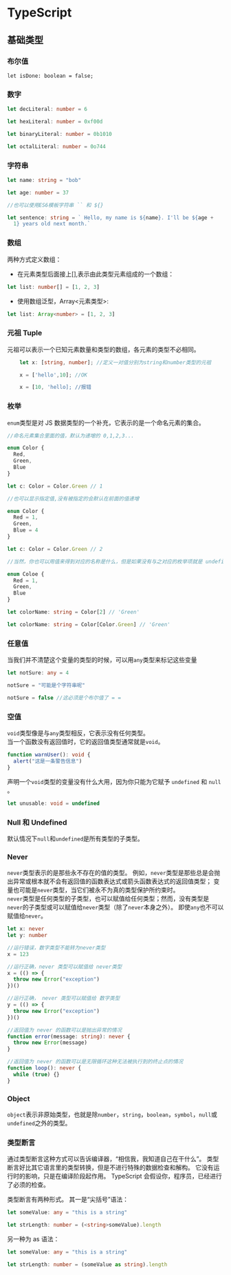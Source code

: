 # TypeScript

## 基础类型

### 布尔值

    let isDone: boolean = false;

### 数字

```ts
let decLiteral: number = 6

let hexLiteral: number = 0xf00d

let binaryLiteral: number = 0b1010

let octalLiteral: number = 0o744
```

### 字符串

```ts
let name: string = "bob"

let age: number = 37

//也可以使用ES6模板字符串 `` 和 ${}

let sentence: string = ` Hello, my name is ${name}. I'll be ${age +
  1} years old next month.`
```

### 数组

两种方式定义数组：

- 在元素类型后面接上[],表示由此类型元素组成的一个数组：

```ts
let list: number[] = [1, 2, 3]
```

- 使用数组泛型，Array<元素类型>:

```ts
let list: Array<number> = [1, 2, 3]
```

### 元祖 Tuple

元祖可以表示一个已知元素数量和类型的数组，各元素的类型不必相同。

```ts
    let x: [string, number]; //定义一对值分别为string和number类型的元祖

    x = ['hello',10]; //OK

    x = [10, 'hello]; //报错
```

### 枚举

`enum`类型是对 JS 数据类型的一个补充，它表示的是一个命名元素的集合。

```ts
//命名元素集合里面的值，默认为递增的 0,1,2,3...

enum Color {
  Red,
  Green,
  Blue
}

let c: Color = Color.Green // 1

//也可以显示指定值,没有被指定的会默认在前面的值递增

enum Color {
  Red = 1,
  Green,
  Blue = 4
}

let c: Color = Color.Green // 2

//当然，你也可以用值来得到对应的名称是什么，但是如果没有与之对应的枚举项就是 undefined

enum Coloe {
  Red = 1,
  Green,
  Blue
}

let colorName: string = Color[2] // 'Green'

let colorName: string = Color[Color.Green] // 'Green'
```

### 任意值

当我们并不清楚这个变量的类型的时候，可以用`any`类型来标记这些变量

```ts
let notSure: any = 4

notSure = "可能是个字符串呢"

notSure = false //这必须是个布尔值了 = =
```

### 空值

`void`类型像是与`any`类型相反，它表示没有任何类型。  
当一个函数没有返回值时，它的返回值类型通常就是`void`。

```ts
function warnUser(): void {
  alert("这是一条警告信息")
}
```

声明一个`void`类型的变量没有什么大用，因为你只能为它赋予 `undefined` 和 `null` 。

```ts
let unusable: void = undefined
```

### Null 和 Undefined

默认情况下`null`和`undefined`是所有类型的子类型。

### Never

`never`类型表示的是那些永不存在的值的类型。 例如，`never`类型是那些总是会抛出异常或根本就不会有返回值的函数表达式或箭头函数表达式的返回值类型； 变量也可能是`never`类型，当它们被永不为真的类型保护所约束时。  
`never`类型是任何类型的子类型，也可以赋值给任何类型；然而，没有类型是`never`的子类型或可以赋值给`never`类型（除了`never`本身之外）。 即使`any`也不可以赋值给`never`。

```ts
let x: never
let y: number

//运行错误，数字类型不能转为never类型
x = 123

//运行正确，never 类型可以赋值给 never类型
x = (() => {
  throw new Error("exception")
})()

//运行正确， never 类型可以赋值给 数字类型
y = (() => {
  throw new Error("exception")
})()

//返回值为 never 的函数可以是抛出异常的情况
function error(message: string): never {
  throw new Error(message)
}

//返回值为 never 的函数可以是无限循环这种无法被执行到的终止点的情况
function loop(): never {
  while (true) {}
}
```

### Object

`object`表示非原始类型，也就是除`number`，`string`，`boolean`，`symbol`，`null`或`undefined`之外的类型。

### 类型断言

通过类型断言这种方式可以告诉编译器，“相信我，我知道自己在干什么”。 类型断言好比其它语言里的类型转换，但是不进行特殊的数据检查和解构。 它没有运行时的影响，只是在编译阶段起作用。 TypeScript 会假设你，程序员，已经进行了必须的检查。

类型断言有两种形式。 其一是“尖括号”语法：

```ts
let someValue: any = "this is a string"

let strLength: number = (<string>someValue).length
```

另一种为 as 语法：

```ts
let someValue: any = "this is a string"

let strLength: number = (someValue as string).length
```
